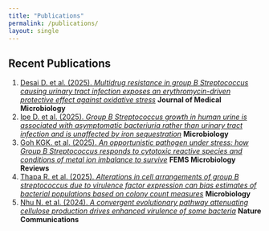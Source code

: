 ```yaml
---
title: "Publications"
permalink: /publications/
layout: single
---
```


## Recent Publications

1. [Desai D. et al. (2025). *Multidrug resistance in group B Streptococcus causing urinary tract infection exposes an erythromycin-driven protective effect against oxidative stress*](https://doi.org/10.1099/jmm.0.001975) **Journal of Medical Microbiology**
2. [Ipe D. et al. (2025). *Group B Streptococcus growth in human urine is associated with asymptomatic bacteriuria rather than urinary tract infection and is unaffected by iron sequestration*](https://doi.org/10.1099/mic.0.001533) **Microbiology**
3. [Goh KGK. et al. (2025). *An opportunistic pathogen under stress: how Group B Streptococcus responds to cytotoxic reactive species and conditions of metal ion imbalance to survive*](https://doi.org/10.1093/femsre/fuae009) **FEMS Microbiology Reviews**
4. [Thapa R. et al. (2025). *Alterations in cell arrangements of group B streptococcus due to virulence factor expression can bias estimates of bacterial populations based on colony count measures*](https://doi.org/10.1099/mic.0.001453) **Microbiology**
5. [Nhu N. et al. (2024). *A convergent evolutionary pathway attenuating cellulose production drives enhanced virulence of some bacteria*](https://doi.org/10.1038/s41467-024-45176-4) **Nature Communications**

